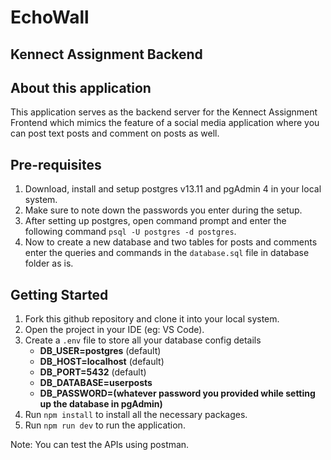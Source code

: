 # EchoWall

## Kennect Assignment Backend

## About this application

This application serves as the backend server for the Kennect Assignment Frontend which mimics the feature of a social media application where you can post text posts and comment on posts as well.

## Pre-requisites

1. Download, install and setup postgres v13.11 and pgAdmin 4 in your local system.
2. Make sure to note down the passwords you enter during the setup.
3. After setting up postgres, open command prompt and enter the following command `psql -U postgres -d postgres`.
4. Now to create a new database and two tables for posts and comments enter the queries and commands in the `database.sql` file in database folder as is.

## Getting Started

1. Fork this github repository and clone it into your local system.
2. Open the project in your IDE (eg: VS Code).
3. Create a `.env` file to store all your database config details
   - **DB_USER=postgres** (default)
   - **DB_HOST=localhost** (default)
   - **DB_PORT=5432** (default)
   - **DB_DATABASE=userposts**
   - **DB_PASSWORD=(whatever password you provided while setting up the database in pgAdmin)**
4. Run `npm install` to install all the necessary packages.
5. Run `npm run dev` to run the application.

Note: You can test the APIs using postman.

